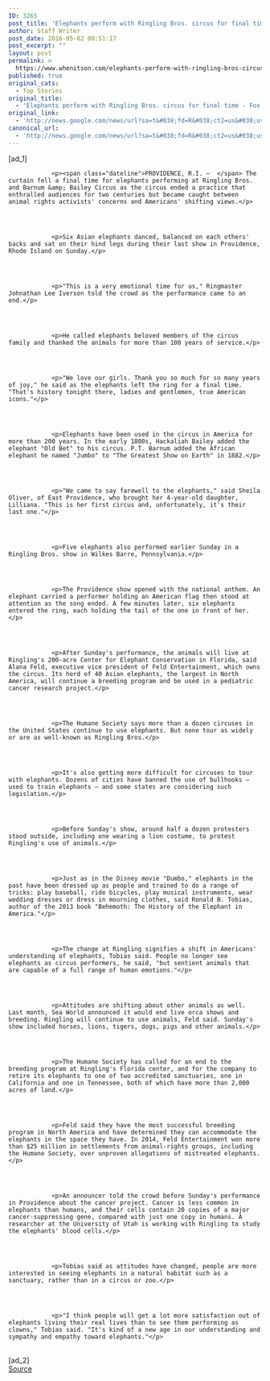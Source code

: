 ```yaml
---
ID: 3265
post_title: 'Elephants perform with Ringling Bros. circus for final time &#8211; Fox News'
author: Staff Writer
post_date: 2016-05-02 08:51:17
post_excerpt: ""
layout: post
permalink: >
  https://www.whenitson.com/elephants-perform-with-ringling-bros-circus-for-final-time-fox-news/
published: true
original_cats:
  - Top Stories
original_title:
  - 'Elephants perform with Ringling Bros. circus for final time - Fox News'
original_link:
  - 'http://news.google.com/news/url?sa=t&#038;fd=R&#038;ct2=us&#038;usg=AFQjCNGZJWZMaiYV2FHAlAyNW2piitUoGA&#038;clid=c3a7d30bb8a4878e06b80cf16b898331&#038;cid=52779096565863&#038;ei=BBUnV-iDK4qwwAHujoPoBA&#038;url=http://www.foxnews.com/us/2016/05/02/elephants-perform-with-ringling-bros-circus-for-final-time.html'
canonical_url:
  - 'http://news.google.com/news/url?sa=t&#038;fd=R&#038;ct2=us&#038;usg=AFQjCNGZJWZMaiYV2FHAlAyNW2piitUoGA&#038;clid=c3a7d30bb8a4878e06b80cf16b898331&#038;cid=52779096565863&#038;ei=BBUnV-iDK4qwwAHujoPoBA&#038;url=http://www.foxnews.com/us/2016/05/02/elephants-perform-with-ringling-bros-circus-for-final-time.html'
---
```

 [ad_1]
<br><div readability="162">
    
        
        
        
            
                <p><span class="dateline">PROVIDENCE, R.I. –  </span> The curtain fell a final time for elephants performing at Ringling Bros. and Barnum &amp; Bailey Circus as the circus ended a practice that enthralled audiences for two centuries but became caught between animal rights activists' concerns and Americans' shifting views.</p>                
                

            	 
            
                <p>Six Asian elephants danced, balanced on each others' backs and sat on their hind legs during their last show in Providence, Rhode Island on Sunday.</p>                
                

            	 
            
                <p>"This is a very emotional time for us," Ringmaster Johnathan Lee Iverson told the crowd as the performance came to an end.</p>                
                

            	 
            
                <p>He called elephants beloved members of the circus family and thanked the animals for more than 100 years of service.</p>                
                

            	 
            
                <p>"We love our girls. Thank you so much for so many years of joy," he said as the elephants left the ring for a final time. "That's history tonight there, ladies and gentlemen, true American icons."</p>                
                

            	 
            
                <p>Elephants have been used in the circus in America for more than 200 years. In the early 1800s, Hackaliah Bailey added the elephant "Old Bet" to his circus. P.T. Barnum added the African elephant he named "Jumbo" to "The Greatest Show on Earth" in 1882.</p>                
                

            	 
            
                <p>"We came to say farewell to the elephants," said Sheila Oliver, of East Providence, who brought her 4-year-old daughter, Lilliana. "This is her first circus and, unfortunately, it's their last one."</p>                
                

            	 
            
                <p>Five elephants also performed earlier Sunday in a Ringling Bros. show in Wilkes Barre, Pennsylvania.</p>                
                

            	 
            
                <p>The Providence show opened with the national anthem. An elephant carried a performer holding an American flag then stood at attention as the song ended. A few minutes later, six elephants entered the ring, each holding the tail of the one in front of her.</p>                
                

            	 
            
                <p>After Sunday's performance, the animals will live at Ringling's 200-acre Center for Elephant Conservation in Florida, said Alana Feld, executive vice president of Feld Entertainment, which owns the circus. Its herd of 40 Asian elephants, the largest in North America, will continue a breeding program and be used in a pediatric cancer research project.</p>                
                

            	 
            
                <p>The Humane Society says more than a dozen circuses in the United States continue to use elephants. But none tour as widely or are as well-known as Ringling Bros.</p>                
                

            	 
            
                <p>It's also getting more difficult for circuses to tour with elephants. Dozens of cities have banned the use of bullhooks — used to train elephants — and some states are considering such legislation.</p>                
                

            	 
            
                <p>Before Sunday's show, around half a dozen protesters stood outside, including one wearing a lion costume, to protest Ringling's use of animals.</p>                
                

            	 
            
                <p>Just as in the Disney movie "Dumbo," elephants in the past have been dressed up as people and trained to do a range of tricks: play baseball, ride bicycles, play musical instruments, wear wedding dresses or dress in mourning clothes, said Ronald B. Tobias, author of the 2013 book "Behemoth: The History of the Elephant in America."</p>                
                

            	 
            
                <p>The change at Ringling signifies a shift in Americans' understanding of elephants, Tobias said. People no longer see elephants as circus performers, he said, "but sentient animals that are capable of a full range of human emotions."</p>                
                

            	 
            
                <p>Attitudes are shifting about other animals as well. Last month, Sea World announced it would end live orca shows and breeding. Ringling will continue to use animals, Feld said. Sunday's show included horses, lions, tigers, dogs, pigs and other animals.</p>                
                

            	 
            
                <p>The Humane Society has called for an end to the breeding program at Ringling's Florida center, and for the company to retire its elephants to one of two accredited sanctuaries, one in California and one in Tennessee, both of which have more than 2,000 acres of land.</p>                
                

            	 
            
                <p>Feld said they have the most successful breeding program in North America and have determined they can accommodate the elephants in the space they have. In 2014, Feld Entertainment won more than $25 million in settlements from animal-rights groups, including the Humane Society, over unproven allegations of mistreated elephants.</p>                
                

            	 
            
                <p>An announcer told the crowd before Sunday's performance in Providence about the cancer project. Cancer is less common in elephants than humans, and their cells contain 20 copies of a major cancer-suppressing gene, compared with just one copy in humans. A researcher at the University of Utah is working with Ringling to study the elephants' blood cells.</p>                
                

            	 
            
                <p>Tobias said as attitudes have changed, people are more interested in seeing elephants in a natural habitat such as a sanctuary, rather than in a circus or zoo.</p>                
                

            	 
            
                <p>"I think people will get a lot more satisfaction out of elephants living their real lives than to see them performing as clowns," Tobias said. "It's kind of a new age in our understanding and sympathy and empathy toward elephants."</p>                
                

            	 
            

            
                
                    
                
                


 

            
        
    
</div>
<br>[ad_2]
<br><a href="http://news.google.com/news/url?sa=t&#038;fd=R&#038;ct2=us&#038;usg=AFQjCNGZJWZMaiYV2FHAlAyNW2piitUoGA&#038;clid=c3a7d30bb8a4878e06b80cf16b898331&#038;cid=52779096565863&#038;ei=BBUnV-iDK4qwwAHujoPoBA&#038;url=http://www.foxnews.com/us/2016/05/02/elephants-perform-with-ringling-bros-circus-for-final-time.html">Source </a>
